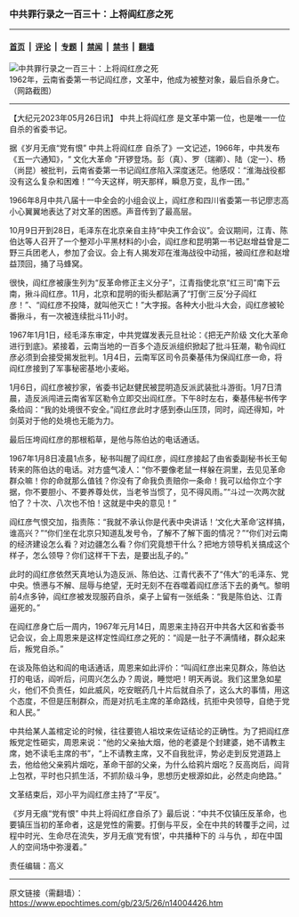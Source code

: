 ### 中共罪行录之一百三十：上将阎红彦之死

---

#### [首页](../../../..?n14004426) &nbsp;|&nbsp; [评论](../../../../../epoch-comment?n14004426) &nbsp;|&nbsp; [专题](../../../../../epoch-special?n14004426) &nbsp;|&nbsp; [禁闻](../../../../../epoch-news?n14004426) &nbsp;|&nbsp; [禁书](../../../../../books?n14004426) &nbsp;|&nbsp; [翻墙](https://github.com/gfw-breaker/nogfw/blob/master/README.md?n14004426)


<div><img alt="中共罪行录之一百三十：上将阎红彦之死" class="attachment-djy_600_400 size-djy_600_400 wp-post-image" src="https://i.epochtimes.com/assets/uploads/2023/05/id14004460-1e15ac6290a4a75c392a5ec23cf085b5-600x400.png"/>
<div class="caption">
 1962年，云南省委第一书记阎红彦，文革中，他成为被整对象，最后自杀身亡。（网路截图）
</div></div><hr/><div class="post_content" id="artbody" itemprop="articleBody">
 <!-- article content begin -->
 <p>
  【大纪元2023年05月26日讯】
  <ok href="https://www.epochtimes.com/gb/tag/%E4%B8%AD%E5%85%B1%E4%B8%8A%E5%B0%86%E9%98%8E%E7%BA%A2%E5%BD%A6.html">
   中共上将阎红彦
  </ok>
  是文革中第一位，也是唯一一位自杀的省委书记。
 </p>
 <p>
  据《岁月无痕“党有恨”
  <ok href="https://www.epochtimes.com/gb/tag/%E4%B8%AD%E5%85%B1%E4%B8%8A%E5%B0%86%E9%98%8E%E7%BA%A2%E5%BD%A6.html">
   中共上将阎红彦
  </ok>
  自杀了》一文记述，1966年，中共发布《五一六通知》，“
  <ok href="https://www.epochtimes.com/gb/tag/%E6%96%87%E5%8C%96%E5%A4%A7%E9%9D%A9%E5%91%BD.html">
   文化大革命
  </ok>
  ”开锣登场。彭（真）、罗（瑞卿）、陆（定一）、杨（尚昆）被批判，云南省委第一书记阎红彦陷入深度迷茫。他感叹：“淮海战役都没有这么复杂和困难！”“今天这样，明天那样，瞬息万变，乱作一团。”
 </p>
 <p>
  1966年8月中共八届十一中全会的小组会议上，阎红彦和四川省委第一书记廖志高小心翼翼地表达了对文革的困惑。声音传到了最高层。
 </p>
 <p>
  10月9日开到28日，毛泽东在北京亲自主持“中央工作会议”。会议期间，江青、陈伯达等人召开了一个整邓小平黑材料的小会，阎红彦和昆明第一书记赵增益曾是二野三兵团老人，参加了会议。会上有人揭发邓在淮海战役中动摇，被阎红彦和赵增益顶回，捅了马蜂窝。
 </p>
 <p>
  很快，阎红彦被康生列为“反革命修正主义分子”，江青指使北京“红三司”南下云南，揪斗阎红彦。11月，北京和昆明的街头都贴满了“打倒‘三反’分子阎红彦！”、“阎红彦不投降，就叫他灭亡！”大字报。各种大小批斗大会，阎红彦被轮番揪斗，有一次被连续批斗11小时。
 </p>
 <p>
  1967年1月1日，经毛泽东审定，中共党媒发表元旦社论：《把无产阶级
  <ok href="https://www.epochtimes.com/gb/tag/%E6%96%87%E5%8C%96%E5%A4%A7%E9%9D%A9%E5%91%BD.html">
   文化大革命
  </ok>
  进行到底》。紧接着，云南当地的一百多个造反派组织掀起了批斗狂潮，勒令阎红彦必须到会接受揭发批判。1月4日，云南军区司令员秦基伟为保阎红彦一命，将阎红彦接到了军事秘密基地小麦峪。
 </p>
 <p>
  1月6日，阎红彦被抄家，省委书记赵健民被昆明造反派武装批斗游街。1月7日清晨，造反派闯进云南省军区勒令立即交出阎红彦。下午8时左右，秦基伟秘书传字条给阎：“我的处境很不安全。”阎红彦此时才感到泰山压顶，同时，阎还得知，叶剑英对于他的处境也无能为力。
 </p>
 <p>
  最后压垮阎红彦的那根稻草，是他与陈伯达的电话通话。
 </p>
 <p>
  1967年1月8日凌晨1点多，秘书叫醒了阎红彦，阎红彦接起了由省委副秘书长王甸转来的陈伯达的电话。对方盛气凌人：“你不要像老鼠一样躲在洞里，去见见革命群众嘛！你的命就那么值钱？你没有了命我负责赔你一条命！我可以给你立个字据，你不要胆小、不要养尊处优，当老爷当惯了，见不得风雨。”“斗过一次两次就怕了？十次、八次也不怕！这就是中央的意见！”
 </p>
 <p>
  阎红彦气恨交加，指责陈：“我就不承认你是代表中央讲话！‘文化大革命’这样搞，谁高兴？”“你们坐在北京只知道乱发号令，了解不了解下面的情况？”“你们对云南的经济建设怎么看？对边疆怎么看？你们究竟想干什么？把地方领导机关搞成这个样子，怎么领导？你们这样干下去，是要出乱子的。”
 </p>
 <p>
  此时的阎红彦依然天真地认为造反派、陈伯达、江青代表不了“伟大”的毛泽东、党中央。愤懑与不解、屈辱与绝望，无时无刻不在吞噬着阎红彦活下去的勇气。黎明前4点多钟，阎红彦被发现服药自杀，桌子上留有一张纸条：“我是陈伯达、江青逼死的。”
 </p>
 <p>
  在阎红彦身亡后一周内，1967年元月14日，周恩来主持召开中共各大区和省委书记会议，会上周恩来是这样定性阎红彦之死的：“阎是一肚子不满情绪，群众起来后，叛党自杀。”
 </p>
 <p>
  在谈及陈伯达和阎的电话通话，周恩来如此评价：“叫阎红彦出来见群众，陈伯达打的电话，阎听后，问周兴怎么办？周说，睡觉吧！明天再说。我们这里急如星火，他们不负责任，如此威风，吃安眠药几十片后就自杀了，这么大的事情，用这个态度，不但是压制群众，而是对抗毛主席的革命路线，抗拒中央领导，自绝于党和人民。”
 </p>
 <p>
  中共给某人盖棺定论的时候，往往要铇人祖坟来佐证结论的正确性。为了把阎红彦叛党定性砸实，周恩来说：“他的父亲抽大烟，他的老婆是个封建婆，她不请教主席，她不读毛主席的书”，“上不请教主席，又不自我批评，势必走到反党道路上去，他给他父亲鸦片烟吃，革命干部的父亲，为什么给鸦片烟吃？反高岗后，阎背上包袱，平时也只抓生活，不抓阶级斗争，思想历史根源如此，必然走向绝路。”
 </p>
 <p>
  文革结束后，邓小平为阎红彦主持了“平反”。
 </p>
 <p>
  《岁月无痕“党有恨” 中共上将阎红彦自杀了》最后说：“中共不仅镇压反革命，也要镇压当初的革命者，这是党性的需要。打倒与平反，全在中共的转覆手之间，过程中时光、生命尽在流失，岁月无痕‘党有恨’，中共播种下的
  <ok href="https://www.epochtimes.com/gb/tag/%E6%96%97%E4%B8%8E%E4%BB%87.html">
   斗与仇
  </ok>
  ，却在中国人的空间场中弥漫着。”
 </p>
 <p>
  责任编辑：高义
 </p>
 <!-- article content end -->
 <div id="below_article_ad">
 </div>
</div>


---

原文链接（需翻墙）：https://www.epochtimes.com/gb/23/5/26/n14004426.htm